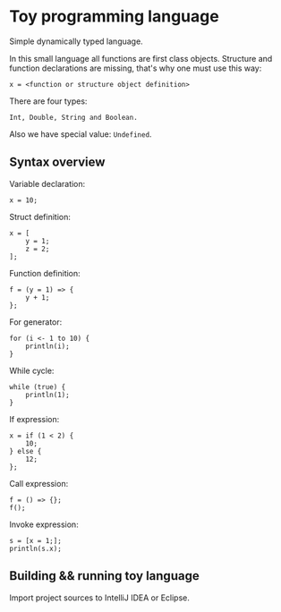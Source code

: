 # Toy programming language #
Simple dynamically typed language. 

In this small language all functions are first class objects.
Structure and function declarations are missing, that's why one must use this way:
```
x = <function or structure object definition>
```
There are four types: 
```
Int, Double, String and Boolean.
```
Also we have special value: `Undefined`.

## Syntax overview ##

Variable declaration:
```
x = 10;
```

Struct definition:
```
x = [
    y = 1;
    z = 2;
];
```

Function definition:
```
f = (y = 1) => {
    y + 1;
};
```

For generator:
```
for (i <- 1 to 10) {
    println(i);
}
```

While cycle:
```
while (true) {
    println(1);
}
```

If expression:
```
x = if (1 < 2) {
    10;
} else {
    12;
};
```

Call expression:
```
f = () => {};
f();
```

Invoke expression:
```
s = [x = 1;];
println(s.x);
```

## Building && running toy language ##
Import project sources to IntelliJ IDEA or Eclipse.



